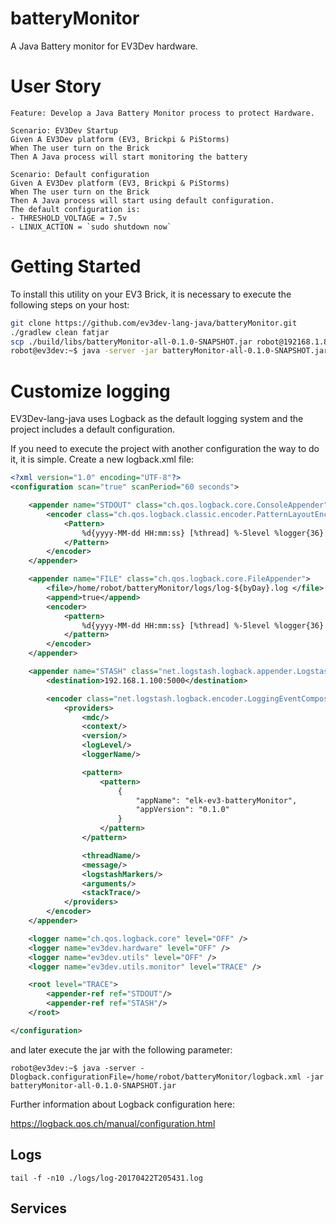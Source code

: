 # batteryMonitor
A Java Battery monitor for EV3Dev hardware.

# User Story

``` gherkin
Feature: Develop a Java Battery Monitor process to protect Hardware.
  
Scenario: EV3Dev Startup
Given A EV3Dev platform (EV3, Brickpi & PiStorms)
When The user turn on the Brick 
Then A Java process will start monitoring the battery

Scenario: Default configuration
Given A EV3Dev platform (EV3, Brickpi & PiStorms)
When The user turn on the Brick 
Then A Java process will start using default configuration. 
The default configuration is: 
- THRESHOLD_VOLTAGE = 7.5v
- LINUX_ACTION = `sudo shutdown now`
```

# Getting Started

To install this utility on your EV3 Brick, it is necessary to execute
the following steps on your host:

``` bash
git clone https://github.com/ev3dev-lang-java/batteryMonitor.git
./gradlew clean fatjar
scp ./build/libs/batteryMonitor-all-0.1.0-SNAPSHOT.jar robot@192168.1.85:/home/robot/
robot@ev3dev:~$ java -server -jar batteryMonitor-all-0.1.0-SNAPSHOT.jar
```

# Customize logging

EV3Dev-lang-java uses Logback as the default logging system and 
the project includes a default configuration. 

If you need to execute the project with another configuration the way 
to do it, it is simple. Create a new logback.xml file:

``` xml
<?xml version="1.0" encoding="UTF-8"?>
<configuration scan="true" scanPeriod="60 seconds">

    <appender name="STDOUT" class="ch.qos.logback.core.ConsoleAppender">
        <encoder class="ch.qos.logback.classic.encoder.PatternLayoutEncoder">
            <Pattern>
                %d{yyyy-MM-dd HH:mm:ss} [%thread] %-5level %logger{36} - %msg%n
            </Pattern>
        </encoder>
    </appender>

    <appender name="FILE" class="ch.qos.logback.core.FileAppender">
        <file>/home/robot/batteryMonitor/logs/log-${byDay}.log </file>
        <append>true</append>
        <encoder>
            <pattern>
                %d{yyyy-MM-dd HH:mm:ss} [%thread] %-5level %logger{36} - %msg%n
            </pattern>
        </encoder>
    </appender>

    <appender name="STASH" class="net.logstash.logback.appender.LogstashTcpSocketAppender">
        <destination>192.168.1.100:5000</destination>

        <encoder class="net.logstash.logback.encoder.LoggingEventCompositeJsonEncoder">
            <providers>
                <mdc/>
                <context/>
                <version/>
                <logLevel/>
                <loggerName/>

                <pattern>
                    <pattern>
                        {
                            "appName": "elk-ev3-batteryMonitor",
                            "appVersion": "0.1.0"
                        }
                    </pattern>
                </pattern>

                <threadName/>
                <message/>
                <logstashMarkers/>
                <arguments/>
                <stackTrace/>
            </providers>
        </encoder>
    </appender>

    <logger name="ch.qos.logback.core" level="OFF" />
    <logger name="ev3dev.hardware" level="OFF" />
    <logger name="ev3dev.utils" level="OFF" />
    <logger name="ev3dev.utils.monitor" level="TRACE" />

    <root level="TRACE">
        <appender-ref ref="STDOUT"/>
        <appender-ref ref="STASH"/>
    </root>

</configuration>
```

and later execute the jar with the following parameter:

```
robot@ev3dev:~$ java -server -Dlogback.configurationFile=/home/robot/batteryMonitor/logback.xml -jar batteryMonitor-all-0.1.0-SNAPSHOT.jar
```

Further information about Logback configuration here:

https://logback.qos.ch/manual/configuration.html

## Logs

```
tail -f -n10 ./logs/log-20170422T205431.log
```

## Services


